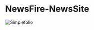 # NewsFire-NewsSite


<img src="https://user-images.githubusercontent.com/109097651/178734579-cca79428-b020-4e22-a4b2-30cf1806d6cc.gif" alt="Simplefolio" align="center"/>
